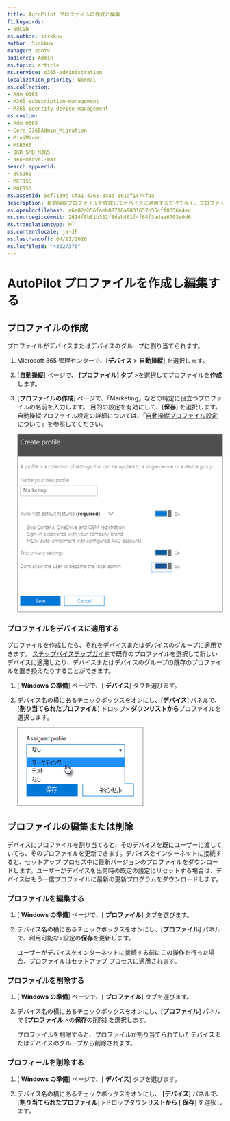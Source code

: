```yaml
---
title: AutoPilot プロファイルの作成と編集
f1.keywords:
- NOCSH
ms.author: sirkkuw
author: Sirkkuw
manager: scotv
audience: Admin
ms.topic: article
ms.service: o365-administration
localization_priority: Normal
ms.collection:
- Adm_O365
- M365-subscription-management
- M365-identity-device-management
ms.custom:
- Adm_O365
- Core_O365Admin_Migration
- MiniMaven
- MSB365
- OKR_SMB_M365
- seo-marvel-mar
search.appverid:
- BCS160
- MET150
- MOE150
ms.assetid: 5cf7139e-cfa1-4765-8aad-001af1c74faa
description: 自動操縦プロファイルを作成してデバイスに適用するだけでなく、プロファイルを編集または削除したり、デバイスからプロファイルを削除したりする方法について説明します。
ms.openlocfilehash: a6e02ab56faeb08718a9831657b55cff0356a4ec
ms.sourcegitcommit: 2614f8b81b332f8dab461f4f64f3adaa6703e0d6
ms.translationtype: MT
ms.contentlocale: ja-JP
ms.lasthandoff: 04/21/2020
ms.locfileid: "43627376"
---
```

# <a name="create-and-edit-autopilot-profiles"></a>AutoPilot プロファイルを作成し編集する

## <a name="create-a-profile"></a>プロファイルの作成

プロファイルがデバイスまたはデバイスのグループに割り当てられます。
  
1. Microsoft 365 管理センターで、[**デバイス** \> **自動操縦**] を選択します。
  
2. [**自動操縦**] ページで、 **[プロファイル] タブ** \>を選択してプロファイルを**作成**します。
    
3. [**プロファイルの作成**] ページで、「Marketing」などの特定に役立つプロファイルの名前を入力します。 目的の設定を有効にして、[**保存**] を選択します。 自動操縦プロファイル設定の詳細については、「[自動操縦プロファイル設定につい](autopilot-profile-settings.md)て」を参照してください。
    
    ![Enter name and turn on settings in the Create profile panel.](../media/63b5a00d-6a5d-48d0-9557-e7531e80702a.png)
  
### <a name="apply-profile-to-a-device"></a>プロファイルをデバイスに適用する

プロファイルを作成したら、それをデバイスまたはデバイスのグループに適用できます。 [ステップバイステップガイド](add-autopilot-devices-and-profile.md)で既存のプロファイルを選択して新しいデバイスに適用したり、デバイスまたはデバイスのグループの既存のプロファイルを置き換えたりすることができます。 
  
1. [ **Windows の準備**] ページで、[ **デバイス**] タブを選びます。 
    
2. デバイス名の横にあるチェックボックスをオンにし、[**デバイス**] パネルで、[**割り当てられたプロファイル**] ドロップ\> **ダウンリストから**プロファイルを選択します。
    
    ![In the Device panel, select an Assigned profile to apply it.](../media/ed0ce33f-9241-4403-a5de-2dddffdc6fb9.png)
  
## <a name="edit-delete-or-remove-a-profile"></a>プロファイルの編集または削除

デバイスにプロファイルを割り当てると、そのデバイスを既にユーザーに渡していても、そのプロファイルを更新できます。デバイスをインターネットに接続すると、セットアップ プロセス中に最新バージョンのプロファイルをダウンロードします。ユーザーがデバイスを出荷時の既定の設定にリセットする場合は、デバイスはもう一度プロファイルに最新の更新プログラムをダウンロードします。 
  
### <a name="edit-a-profile"></a>プロファイルを編集する

1. [ **Windows の準備**] ページで、[ **プロファイル**] タブを選びます。 
    
2. デバイス名の横にあるチェックボックスをオンにし、[**プロファイル**] パネルで、利用可能な\>設定の**保存**を更新します。
    
    ユーザーがデバイスをインターネットに接続する前にこの操作を行った場合、プロファイルはセットアップ プロセスに適用されます。
    
### <a name="delete-a-profile"></a>プロファイルを削除する

1. [ **Windows の準備**] ページで、[ **プロファイル**] タブを選びます。 
    
2. デバイス名の横にあるチェックボックスをオンにし、[**プロファイル**] パネルで [**プロファイル** \>の**保存**の削除] を選択します。
    
    プロファイルを削除すると、プロファイルが割り当てられていたデバイスまたはデバイスのグループから削除されます。
    
### <a name="remove-a-profile"></a>プロフィールを削除する

1. [ **Windows の準備**] ページで、[ **デバイス**] タブを選びます。 
    
2. デバイス名の横にあるチェックボックスをオンにし、 **[デバイス**] パネルで、[**割り当てられたプロファイル**] \>ドロップダウン**リストから [** **保存**] を選択します。
    
